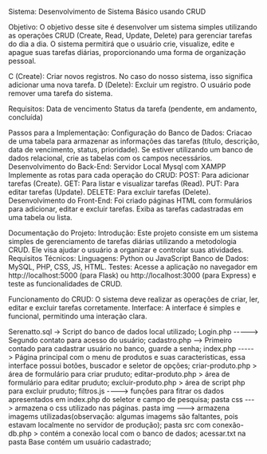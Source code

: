 Sistema: Desenvolvimento de Sistema Básico usando CRUD

Objetivo: O objetivo desse site é desenvolver um sistema simples utilizando as operações CRUD 
(Create, Read, Update, Delete) para gerenciar tarefas do dia a dia. O sistema permitirá que o 
usuário crie, visualize, edite e apague suas tarefas diárias, proporcionando uma forma de 
organização pessoal.

C (Create): Criar novos registros. No caso do nosso sistema, isso significa adicionar uma 
nova tarefa.
D (Delete): Excluir um registro. O usuário pode remover uma tarefa do sistema.

Requisitos:
Data de vencimento
Status da tarefa (pendente, em andamento, concluída)

Passos para a Implementação:
Configuração do Banco de Dados:
Criacao de uma tabela para armazenar as informações das tarefas (título, descrição, data de 
vencimento, status, prioridade).
Se estiver utilizando um banco de dados relacional, crie as tabelas com os campos necessários.
Desenvolvimento do Back-End:
Servidor Local Mysql com XAMPP
Implemente as rotas para cada operação do CRUD:
POST: Para adicionar tarefas (Create).
GET: Para listar e visualizar tarefas (Read).
PUT: Para editar tarefas (Update).
DELETE: Para excluir tarefas (Delete).
Desenvolvimento do Front-End:
Foi criado páginas HTML com formulários para adicionar, editar e excluir tarefas.
Exiba as tarefas cadastradas em uma tabela ou lista.

Documentação do Projeto:
Introdução:
Este projeto consiste em um sistema simples de gerenciamento de tarefas diárias utilizando a 
metodologia CRUD. Ele visa ajudar o usuário a organizar e controlar suas atividades.
Requisitos Técnicos:
Linguagens: Python ou JavaScript
Banco de Dados: MySQL, PHP, CSS, JS, HTML.
Testes:
Acesse a aplicação no navegador em http://localhost:5000 (para Flask) ou http://localhost:3000 
(para Express) e teste as funcionalidades de CRUD.

Funcionamento do CRUD: O sistema deve realizar as operações de criar, ler, editar e excluir 
tarefas corretamente.
Interface: A interface é simples e funcional, permitindo uma interação clara.

Serenatto.sql -> Script do banco de dados local utilizado;
Login.php -----> Segundo contato para acesso do usuário;
cadastro.php --> Primeiro contado para cadastrar usuário no banco, guarde a senha;
index.php -----> Página principal com o menu de produtos e suas caracteristicas, essa interface
possui botões, buscador e seletor de opções;
criar-produto.php > área de formulário para criar pruduto;
editar-produto.php > área de formulário para editar pruduto;
excluir-produto.php > área de script php para excluir pruduto;
filtros.js ----> funções para fitrar os dados apresentados em index.php do seletor e campo de pesquisa;
pasta css ---> armazena o css utilizado nas páginas.
pasta img ---> armazena imagems utilizadas(observação: algumas imagems são faltantes, pois
estavam localmente no servidor de produção);
pasta src com conexão-db.php > contém a conexão local com o banco de dados;
acessar.txt na pasta Base contém um usuário cadastrado;










	
